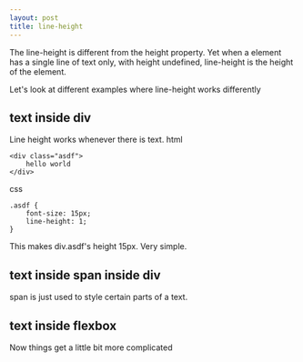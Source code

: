 ```yaml
---
layout: post
title: line-height
---
```


The line-height is different from the height property. Yet when a element has a single line of text only, with height undefined, line-height is the height of the element.

Let's look at different examples where line-height works differently

## text inside div

Line height works whenever there is text.
html

    <div class="asdf">
	    hello world
    </div>
css

    .asdf {
	    font-size: 15px;
	    line-height: 1;
	}

This makes div.asdf's height 15px. Very simple.
    

## text inside span inside div
span is just used to style certain parts of a text.



## text inside flexbox
Now things get a little bit more complicated
<!--stackedit_data:
eyJoaXN0b3J5IjpbMjU5MDE0Nzg3XX0=
-->